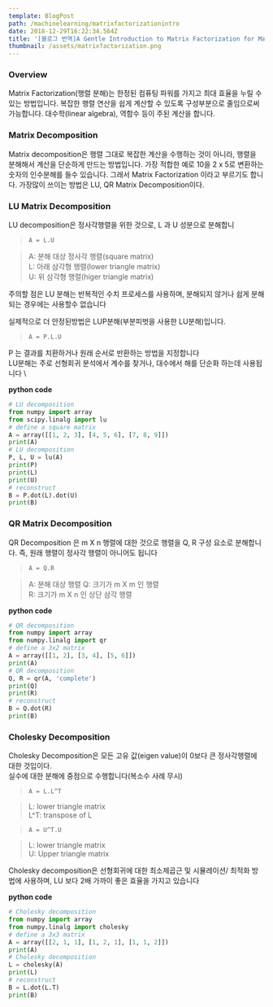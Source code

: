 ```yaml
---
template: BlogPost
path: /machinelearning/matrixfactorizationintro
date: 2018-12-29T16:22:34.564Z
title: '[블로그 번역]A Gentle Introduction to Matrix Factorization for Machine Learning'
thumbnail: /assets/matrixfactorization.png
---
```

### Overview

Matrix Factorization(행렬 분해)는 한정된 컴퓨팅 파워를 가지고 최대 효율을 누릴 수 있는 방법입니다. 복잡한 행렬 연산을 쉽게 계산할 수 있도록 구성부분으로 줄임으로써 가능합니다.
대수학(linear algebra), 역함수 등이 주된 계산을 합니다.

### Matrix Decomposition

Matrix decomposition은 행렬 그대로 복잡한 계산을 수행하는 것이 아니라, 행렬을 분해해서 계산을 단순하게 만드는 방법입니다. 
가장 적합한 예로 10을 2 x 5로 변환하는 숫자의 인수분해를 들수 있습니다. 그래서 Matrix Factorization 이라고 부르기도 합니다.
가장많이 쓰이는 방법은 LU, QR Matrix Decomposition이다.

### LU Matrix Decomposition

LU decomposition은 정사각행렬을 위한 것으로, L 과 U 성분으로 분해합니

> ```
> A = L.U
> ```

> A: 분해 대상 정사각 행렬(square matrix) \
> L: 아래 삼각형 행렬(lower triangle matrix)\
> U: 위 삼각형 행렬(higer triangle matrix)

주의할 점은 LU 분해는 반복적인 수치 프로세스를 사용하며, 분해되지 않거나 쉽게 분해되는 경우에는 사용할수 없습니다

실제적으로 더 안정된방법은 LUP분해(부분피벗을 사용한 LU분해)입니다.

> ```
> A = P.L.U
> ```


P 는 결과를 치환하거나 원래 순서로 반환하는 방법을 지정합니다 \
LU분해는 주로 선형회귀 분석에서 계수를 찾거나, 대수에서 해를 단순화 하는데 사용됩니다 \

**python code**

```python
# LU decomposition
from numpy import array
from scipy.linalg import lu
# define a square matrix
A = array([[1, 2, 3], [4, 5, 6], [7, 8, 9]])
print(A)
# LU decomposition
P, L, U = lu(A)
print(P)
print(L)
print(U)
# reconstruct
B = P.dot(L).dot(U)
print(B)
```


### QR Matrix Decomposition

QR Decomposition 은 m X n 행렬에 대한 것으로 행렬을 Q, R 구성 요소로 분해합니다. 즉, 원래 행렬이 정사각 행렬이 아니어도 됩니다 


> ```
> A = Q.R
> ```

> A: 분해 대상 행렬 Q: 크기가 m X m 인 행렬 \
> R: 크기가 m X n 인 상단 삼각 행렬

**python code**

```python
# QR decomposition
from numpy import array
from numpy.linalg import qr
# define a 3x2 matrix
A = array([[1, 2], [3, 4], [5, 6]])
print(A)
# QR decomposition
Q, R = qr(A, 'complete')
print(Q)
print(R)
# reconstruct
B = Q.dot(R)
print(B)
```

### Cholesky Decomposition

Cholesky Decomposition은 모든 고유 값(eigen value)이 0보다 큰 정사각행렬에 대한 것입이다.\
실수에 대한 분해에 중점으로 수행합니다(복소수 사례 무시)

> ```
> A = L.L^T
> ```

> L: lower triangle matrix \
> L^T: transpose of L

> ```
> A = U^T.U
> ```

> L: lower triangle matrix \
> U: Upper triangle matrix


Cholesky decomposition은 선형회귀에 대한 최소제곱근 및 시뮬레이션/ 최적화 방법에 사용하며, LU 보다 2배 가까이 좋은 효율을 가지고 있습니다 


**python code**

```python
# Cholesky decomposition
from numpy import array
from numpy.linalg import cholesky
# define a 3x3 matrix
A = array([[2, 1, 1], [1, 2, 1], [1, 1, 2]])
print(A)
# Cholesky decomposition
L = cholesky(A)
print(L)
# reconstruct
B = L.dot(L.T)
print(B)
```

